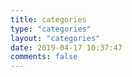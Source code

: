 ```yaml
---
title: categories
type: "categories"
layout: "categories"
date: 2019-04-17 10:37:47
comments: false
---
```

